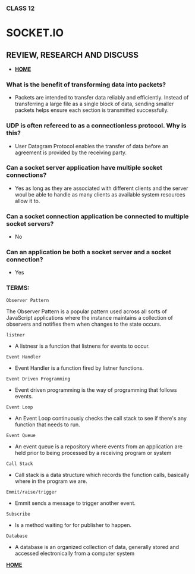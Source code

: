 ### CLASS 12


# SOCKET.IO



## REVIEW, RESEARCH AND DISCUSS


- [**HOME**](https://seidomo.github.io/reading_notes/home)



### What is the benefit of transforming data into packets?

- Packets are intended to transfer data reliably and efficiently. Instead of transferring a large file as a single block of data, sending smaller packets helps ensure each section is transmitted successfully.


### UDP is often refereed to as a connectionless protocol. Why is this?

- User Datagram Protocol enables the transfer of data before an agreement is provided by the receiving party.


### Can a socket server application have multiple socket connections?

- Yes as long as they are associated with different clients and the server woul be able to handle as many clients as available system resources allow it to.


### Can a socket connection application be connected to multiple socket servers?

- No


### Can an application be both a socket server and a socket connection?

- Yes



### TERMS:

``` Observer Pattern ```

The Observer Pattern is a popular pattern used across all sorts of JavaScript applications where the instance maintains a collection of observers and notifies them  when changes to the state occurs.


``` listner ```

- A listnesr is a function that listnens for events to occur.


``` Event Handler ```

- Event Handler is a function fired by listner functions.


``` Event Driven Programming ```

- Event driven programming is the way of programming that follows events.


``` Event Loop ```

- An Event Loop continuously checks the call stack to see if there's any function that needs to run.


``` Event Queue ```

- An event queue is a repository where events from an application are held prior to being processed by a receiving program or system


``` Call Stack ```

- Call stack is a data structure which records the function calls, basically where in the program we are.


``` Emmit/raise/trigger ```

- Emmit sends a message to trigger another event.


``` Subscribe ```

- Is a method waiting for for publisher to happen.


``` Database ```

- A database is an organized collection of data, generally stored and accessed electronically from a computer system


 
 
 
 [**HOME**](https://seidomo.github.io/reading_notes/home)

